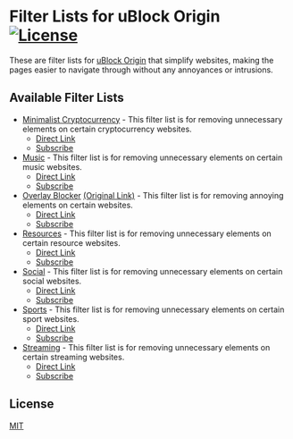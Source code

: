 # Filter Lists for uBlock Origin [![License](https://img.shields.io/badge/License-MIT-blue.svg)](https://github.com/MrBukLau/filter-lists-for-ublock-origin/blob/master/LICENSE)
These are filter lists for [uBlock Origin](https://chrome.google.com/webstore/detail/ublock-origin/cjpalhdlnbpafiamejdnhcphjbkeiagm) that simplify websites, making the pages easier to navigate through 
without any annoyances or intrusions.

## Available Filter Lists
* [Minimalist Cryptocurrency](https://github.com/MrBukLau/filter-lists-for-ublock-origin/blob/master/minimalistcryptocurrencyfilterlist.txt) - This filter list is for removing unnecessary elements on certain cryptocurrency websites.
  - [Direct Link](https://raw.githubusercontent.com/MrBukLau/filter-lists-for-ublock-origin/master/minimalistcryptocurrencyfilterlist.txt)
  - [Subscribe](https://subscribe.adblockplus.org/?location=https://raw.githubusercontent.com/MrBukLau/filter-lists-for-ublock-origin/master/minimalistcryptocurrencyfilterlist.txt&title=Minimalist%20Cryptocurrency%20Filter%20List)
* [Music](https://github.com/MrBukLau/filter-lists-for-ublock-origin/blob/master/musicfilterlist.txt) - This filter list is for removing unnecessary elements on certain music websites.
  - [Direct Link](https://raw.githubusercontent.com/MrBukLau/filter-lists-for-ublock-origin/master/musicfilterlist.txt)
  - [Subscribe](https://subscribe.adblockplus.org/?location=https://raw.githubusercontent.com/MrBukLau/filter-lists-for-ublock-origin/master/musicfilterlist.txt&title=Music%20Filter%20List)
* [Overlay Blocker](https://github.com/MrBukLau/filter-lists-for-ublock-origin/blob/master/overlayblockerfilterlist.txt) 
[(Original Link)](https://github.com/LordBadmintonofYorkshire/Overlay-Blocker) - This filter list is for removing annoying elements on certain websites.
  - [Direct Link](https://raw.githubusercontent.com/MrBukLau/filter-lists-for-ublock-origin/master/overlayblockerfilterlist.txt)
  - [Subscribe](https://subscribe.adblockplus.org/?location=https://raw.githubusercontent.com/MrBukLau/filter-lists-for-ublock-origin/master/overlayblockerfilterlist.txt&title=Overlay%20Blocker%20Filter%20List)
* [Resources](https://github.com/MrBukLau/filter-lists-for-ublock-origin/blob/master/resourcesfilterlist.txt) - This filter list is for removing unnecessary elements on certain resource websites.
  - [Direct Link](https://raw.githubusercontent.com/MrBukLau/filter-lists-for-ublock-origin/master/resourcesfilterlist.txt)
  - [Subscribe](https://subscribe.adblockplus.org/?location=https://raw.githubusercontent.com/MrBukLau/filter-lists-for-ublock-origin/master/resourcesfilterlist.txt&title=Resources%20Filter%20List)
* [Social](https://github.com/MrBukLau/filter-lists-for-ublock-origin/blob/master/socialfilterlist.txt) - This filter list is for removing unnecessary elements on certain social websites.
  - [Direct Link](https://raw.githubusercontent.com/MrBukLau/filter-lists-for-ublock-origin/master/socialfilterlist.txt)
  - [Subscribe](https://subscribe.adblockplus.org/?location=https://raw.githubusercontent.com/MrBukLau/filter-lists-for-ublock-origin/master/socialfilterlist.txt&title=Social%20Filter%20List)
* [Sports](https://github.com/MrBukLau/filter-lists-for-ublock-origin/blob/master/sportsfilterlist.txt) - This filter list is for removing unnecessary elements on certain sport websites.
  - [Direct Link](https://raw.githubusercontent.com/MrBukLau/filter-lists-for-ublock-origin/master/sportsfilterlist.txt)
  - [Subscribe](https://subscribe.adblockplus.org/?location=https://raw.githubusercontent.com/MrBukLau/filter-lists-for-ublock-origin/master/sportsfilterlist.txt&title=Sports%20Filter%20List)
* [Streaming](https://github.com/MrBukLau/filter-lists-for-ublock-origin/blob/master/streamingfilterlist.txt) - This filter list is for removing unnecessary elements on certain streaming websites.
  - [Direct Link](https://raw.githubusercontent.com/MrBukLau/filter-lists-for-ublock-origin/master/streamingfilterlist.txt)
  - [Subscribe](https://subscribe.adblockplus.org/?location=https://raw.githubusercontent.com/MrBukLau/filter-lists-for-ublock-origin/master/streamingfilterlist.txt&title=Streaming%20Filter%20List)
  
## License
[MIT](https://github.com/MrBukLau/filter-lists-for-ublock-origin/blob/master/LICENSE)
